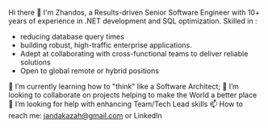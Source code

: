 Hi there 👋
I'm Zhandos, a  Results-driven Senior Software Engineer with 10+ years of experience in .NET development and SQL optimization. 
Skilled in :

- reducing database query times 
- building robust, high-traffic enterprise applications.
- Adept at collaborating with cross-functional teams to deliver reliable solutions
- Open to global remote or hybrid positions


🌱 I’m currently learning how to "think" like a Software Architect;
👯 I’m looking to collaborate on projects helping to make the World a better place
🤔 I’m looking for help with enhancing Team/Tech Lead skills
📫 How to reach me: jandakazah@gmail.com or LinkedIn
